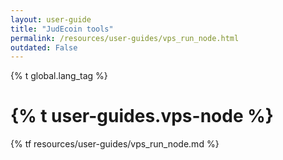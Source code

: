 ```yaml
---
layout: user-guide
title: "JudEcoin tools"
permalink: /resources/user-guides/vps_run_node.html
outdated: False
---
```

{% t global.lang_tag %}
<h1>{% t user-guides.vps-node %}</h1>
{% tf resources/user-guides/vps_run_node.md %}
